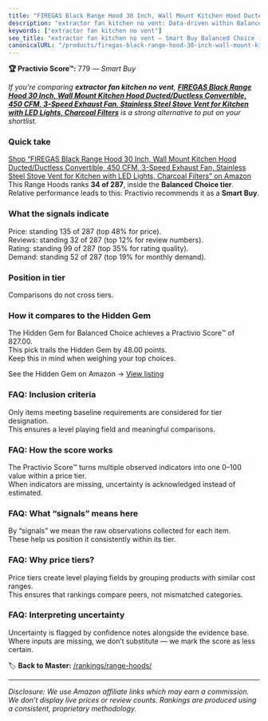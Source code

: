 ```yaml
---
title: "FIREGAS Black Range Hood 30 Inch, Wall Mount Kitchen Hood Ducted/Ductless Convertible, 450 CFM, 3-Speed Exhaust Fan, Stainless Steel Stove Vent for Kitchen with LED Lights, Charcoal Filters"
description: "extractor fan kitchen no vent: Data-driven within Balanced Choice ranking using the Practivio Score™. Positioned by quality, value, demand, findability, moment…"
keywords: ["extractor fan kitchen no vent"]
seo_title: "extractor fan kitchen no vent — Smart Buy Balanced Choice (2025)"
canonicalURL: "/products/firegas-black-range-hood-30-inch-wall-mount-kitchen-hood-ductedductless-convertible-450-cfm-3-speed-exhaust-fan-stainless-steel-stove-vent-for-kitchen-with-led-lights-charcoal-filters-B08BZPKMGP/"
---
```


**🏆 Practivio Score™:** 779 — _Smart Buy_


*If you're comparing **extractor fan kitchen no vent**, **[FIREGAS Black Range Hood 30 Inch, Wall Mount Kitchen Hood Ducted/Ductless Convertible, 450 CFM, 3-Speed Exhaust Fan, Stainless Steel Stove Vent for Kitchen with LED Lights, Charcoal Filters](https://www.amazon.com/dp/B08BZPKMGP?tag=practivio-20)** is a strong alternative to put on your shortlist.*
### Quick take
[Shop “FIREGAS Black Range Hood 30 Inch, Wall Mount Kitchen Hood Ducted/Ductless Convertible, 450 CFM, 3-Speed Exhaust Fan, Stainless Steel Stove Vent for Kitchen with LED Lights, Charcoal Filters” on Amazon](https://www.amazon.com/dp/B08BZPKMGP?tag=practivio-20)
This Range Hoods ranks **34 of 287**, inside the **Balanced Choice tier**.  
Relative performance leads to this: Practivio recommends it as a **Smart Buy**.

### What the signals indicate
Price: standing 135 of 287 (top 48% for price).  
Reviews: standing 32 of 287 (top 12% for review numbers).  
Rating: standing 99 of 287 (top 35% for rating quality).  
Demand: standing 52 of 287 (top 19% for monthly demand).

### Position in tier
Comparisons do not cross tiers.

### How it compares to the Hidden Gem
The Hidden Gem for Balanced Choice achieves a Practivio Score™ of 827.00.  
This pick trails the Hidden Gem by 48.00 points.  
Keep this in mind when weighing your top choices.  

See the Hidden Gem on Amazon → [View listing](https://www.amazon.com/dp/B079VGZP3H?tag=practivio-20)

### FAQ: Inclusion criteria
Only items meeting baseline requirements are considered for tier designation.  
This ensures a level playing field and meaningful comparisons.

### FAQ: How the score works
The Practivio Score™ turns multiple observed indicators into one 0–100 value within a price tier.  
When indicators are missing, uncertainty is acknowledged instead of estimated.

### FAQ: What “signals” means here
By “signals” we mean the raw observations collected for each item.  
These help us position it consistently within its tier.

### FAQ: Why price tiers?
Price tiers create level playing fields by grouping products with similar cost ranges.  
This ensures that rankings compare peers, not mismatched categories.

### FAQ: Interpreting uncertainty
Uncertainty is flagged by confidence notes alongside the evidence base.  
Where inputs are missing, we don’t substitute — we mark the score as less certain.


🏷️ **Back to Master:** [/rankings/range-hoods/](/rankings/range-hoods/)

---
_Disclosure: We use Amazon affiliate links which may earn a commission. We don’t display live prices or review counts. Rankings are produced using a consistent, proprietary methodology._
